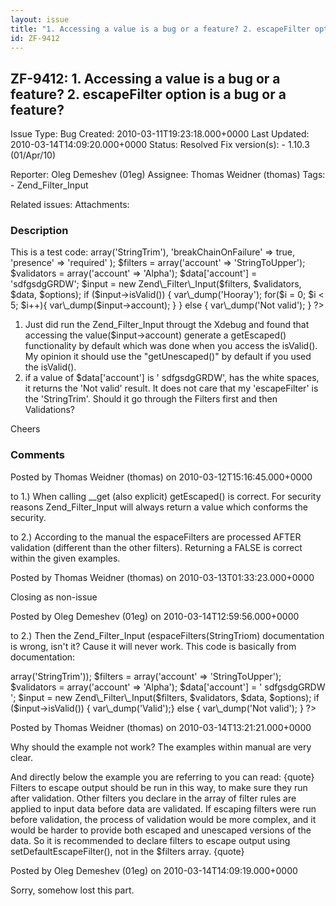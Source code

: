 ```yaml
---
layout: issue
title: "1. Accessing a value is a bug or a feature? 2. escapeFilter option is a bug or a feature?"
id: ZF-9412
---
```


ZF-9412: 1. Accessing a value is a bug or a feature? 2. escapeFilter option is a bug or a feature? 
---------------------------------------------------------------------------------------------------

 Issue Type: Bug Created: 2010-03-11T19:23:18.000+0000 Last Updated: 2010-03-14T14:09:20.000+0000 Status: Resolved Fix version(s): - 1.10.3 (01/Apr/10)
 
 Reporter:  Oleg Demeshev (01eg)  Assignee:  Thomas Weidner (thomas)  Tags: - Zend\_Filter\_Input
 
 Related issues: 
 Attachments: 
### Description

This is a test code: <?php require\_once('Zend/Filter/Input.php'); $options = array( 'escapeFilter' => array('StringTrim'), 'breakChainOnFailure' => true, 'presence' => 'required' ); $filters = array('account' => 'StringToUpper'); $validators = array('account' => 'Alpha'); $data['account'] = 'sdfgsdgGRDW'; $input = new Zend\_Filter\_Input($filters, $validators, $data, $options); if ($input->isValid()) { var\_dump('Hooray'); for($i = 0; $i < 5; $i++){ var\_dump($input->account); } } else { var\_dump('Not valid'); } ?>

1. Just did run the Zend\_Filter\_Input througt the Xdebug and found that accessing the value($input->account) generate a getEscaped() functionality by default which was done when you access the isValid(). My opinion it should use the "getUnescaped()" by default if you used the isValid().
2. if a value of $data['account'] is ' sdfgsdgGRDW', has the white spaces, it returns the 'Not valid' result. It does not care that my 'escapeFilter' is the 'StringTrim'. Should it go through the Filters first and then Validations?

Cheers

 

 

### Comments

Posted by Thomas Weidner (thomas) on 2010-03-12T15:16:45.000+0000

to 1.) When calling \_\_get (also explicit) getEscaped() is correct. For security reasons Zend\_Filter\_Input will always return a value which conforms the security.

to 2.) According to the manual the espaceFilters are processed AFTER validation (different than the other filters). Returning a FALSE is correct within the given examples.

 

 

Posted by Thomas Weidner (thomas) on 2010-03-13T01:33:23.000+0000

Closing as non-issue

 

 

Posted by Oleg Demeshev (01eg) on 2010-03-14T12:59:56.000+0000

to 2.) Then the Zend\_Filter\_Input (espaceFilters(StringTriom) documentation is wrong, isn't it? Cause it will never work. This code is basically from documentation:

 <?php require\_once('Zend/Filter/Input.php'); $options = array('escapeFilter' => array('StringTrim')); $filters = array('account' => 'StringToUpper'); $validators = array('account' => 'Alpha'); $data['account'] = ' sdfgsdgGRDW '; $input = new Zend\_Filter\_Input($filters, $validators, $data, $options); if ($input->isValid()) { var\_dump('Valid');} else { var\_dump('Not valid'); } ?> 

 

Posted by Thomas Weidner (thomas) on 2010-03-14T13:21:21.000+0000

Why should the example not work? The examples within manual are very clear.

And directly below the example you are referring to you can read: {quote} Filters to escape output should be run in this way, to make sure they run after validation. Other filters you declare in the array of filter rules are applied to input data before data are validated. If escaping filters were run before validation, the process of validation would be more complex, and it would be harder to provide both escaped and unescaped versions of the data. So it is recommended to declare filters to escape output using setDefaultEscapeFilter(), not in the $filters array. {quote}

 

 

Posted by Oleg Demeshev (01eg) on 2010-03-14T14:09:19.000+0000

Sorry, somehow lost this part.

 

 